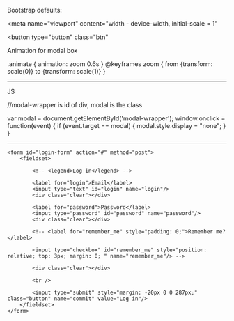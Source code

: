Bootstrap defaults:

<!-- This should make the size the same as whatever device it's on, goes above Title -->
<meta name="viewport" content="width - device-width, initial-scale = 1"

<!-- Add in CDN, double check with Mitch. Add in JQuery link -->


<!-- Disabled button for cities -->
<button type="button" class="btn"


Animation for modal box

.animate {
animation: zoom 0.6s
}
@keyframes zoom {
from {transform: scale(0)}
to {transform: scale(1)}
}

---------------------------------

JS

//modal-wrapper is id of div, modal is the class

var modal = document.getElementById('modal-wrapper');
window.onclick = function(event) {
    if (event.target == modal) {
        modal.style.display = "none";
    }
}

--------------------------------

	<form id="login-form" action="#" method="post">
		<fieldset>	

			<!-- <legend>Log in</legend> -->
			
			<label for="login">Email</label>
			<input type="text" id="login" name="login"/>
			<div class="clear"></div>
			
			<label for="password">Password</label>
			<input type="password" id="password" name="password"/>
			<div class="clear"></div>
			
			<!-- <label for="remember_me" style="padding: 0;">Remember me?</label>

		    <input type="checkbox" id="remember_me" style="position: relative; top: 3px; margin: 0; " name="remember_me"/> -->

			<div class="clear"></div>
			
			<br />
			
			<input type="submit" style="margin: -20px 0 0 287px;" class="button" name="commit" value="Log in"/>	
		</fieldset>
	</form>


